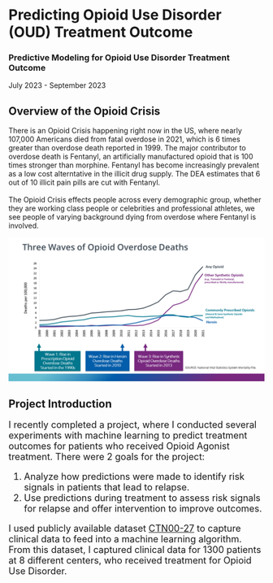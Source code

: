 # Predicting Opioid Use Disorder (OUD) Treatment Outcome

### Predictive Modeling for Opioid Use Disorder Treatment Outcome
July 2023 - September 2023

## Overview of the Opioid Crisis

There is an Opioid Crisis happening right now in the US, where nearly 107,000 Americans died from fatal overdose in 2021, which is 6 times greater than overdose death reported in 1999.  The major contributor to overdose death is Fentanyl, an artificially manufactured opioid that is 100 times stronger than morphine.  Fentanyl has become increasingly prevalent as a low cost alterntative in the illicit drug supply.  The DEA estimates that 6 out of 10 illicit pain pills are cut with Fentanyl.<br>
<br> The Opioid Crisis effects people across every demographic group, whether they are working class people or celebrities and professional athletes, we see people of varying background dying from overdose where Fentanyl is involved. </font>

![oud stats](images\o.png)

## Project Introduction
<font size="4"> I recently completed a project, where I conducted several experiments with machine learning to predict treatment outcomes for patients who received Opioid Agonist treatment.  There were 2 goals for the project:<br>
 1) Analyze how predictions were made to identify risk signals in patients that lead to relapse.<br> 
2) Use predictions during treatment to assess risk signals for relapse and offer intervention to improve outcomes.

I used publicly available dataset [CTN00-27](https://datashare.nida.nih.gov/study/nida-ctn-0027) to capture clinical data to feed into a machine learning algorithm.  From this dataset, I captured clinical data for 1300 patients at 8 different centers, who received treatment for Opioid Use Disorder.
